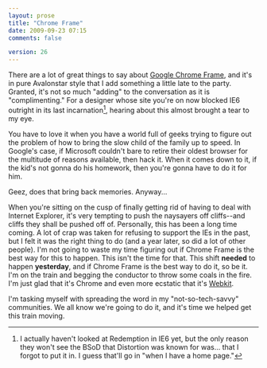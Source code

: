 ```yaml
---
layout: prose
title: "Chrome Frame"
date: 2009-09-23 07:15
comments: false

version: 26
---
```


There are a lot of great things to say about [Google Chrome Frame][1], and it's in pure Avalonstar style that I add something a little late to the party. Granted, it's not so much "adding" to the conversation as it is "complimenting." For a designer whose site you're on now blocked IE6 outright in its last incarnation[^1], hearing about this almost brought a tear to my eye.

You have to love it when you have a world full of geeks trying to figure out the problem of how to bring the slow child of the family up to speed. In Google's case, if Microsoft couldn't bare to retire their oldest browser for the multitude of reasons available, then hack it.  When it comes down to it, if the kid's not gonna do his homework, then you're gonna have to do it for him.

Geez, does that bring back memories. Anyway...

When you're sitting on the cusp of finally getting rid of having to deal with Internet Explorer, it's very tempting to push the naysayers off cliffs--and cliffs they shall be pushed off of. Personally, this has been a long time coming. A lot of crap was taken for refusing to support the IEs in the past, but I felt it was the right thing to do (and a year later, so did a lot of other people). I'm not going to waste my time figuring out if Chrome Frame is the best way for this to happen. This isn't the time for that. This shift **needed** to happen **yesterday**, and if Chrome Frame is the best way to do it, so be it. I'm on the train and begging the conductor to throw some coals in the fire. I'm just glad that it's Chrome and even more ecstatic that it's [Webkit][2].

I'm tasking myself with spreading the word in my "not-so-tech-savvy" communities. We all know we're going to do it, and it's time we helped get this train moving.

[^1]: I actually haven't looked at Redemption in IE6 yet, but the only reason they won't see the BSoD that Distortion was known for was... that I forgot to put it in. I guess that'll go in "when I have a home page."

[1]: http://code.google.com/chrome/chromeframe/
[2]: http://webkit.org/

